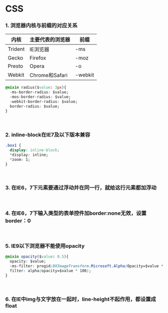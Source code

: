 # CSS

<h3 id="pro1">1. 浏览器内核与前缀的对应关系</h3>
					
| 内核 | 主要代表的浏览器 | 前缀 |
| ---- | ---------------- | ---- |
| Trident | IE浏览器 | -ms |
| Gecko | Firefox  | -moz |
| Presto | Opera | -o |
| Webkit | Chrome和Safari | -webkit |

```css
@mixin radius($value: 3px){
  -ms-border-radius: $value;
  -mos-border-radius: $value;
  -webkit-border-radius: $value;
  border-radius: $value;
}
```

<br>

<h3 id="pro2">2. inline-block在IE7及以下版本兼容</h3>

```css
.box1 {
  display: inline-block;
  *display: inline;
  *zoom: 1;
}
```

<br>

<h3 id="pro3">3. 在IE6，7下元素要通过浮动并在同一行，就给这行元素都加浮动</h3>

<br>

<h3 id="pro4">4. 在IE6，7下输入类型的表单控件加border:none无效，设置border：0</h3>

<br>

<h3 id="pro5">5. IE9以下浏览器不能使用opacity</h3>

```css
@mixin opacity($value: 0.5){
  opacity: $value;
  -ms-filter: progid:DXImageTransform.Microsoft.Alpha(Opacity=$value * 100);
  filter: alpha(opacity=$value * 100);
}
```

<br>

<h3 id="pro6">6. 在IE中img与文字放在一起时，line-height不起作用，都设置成float</h3>
